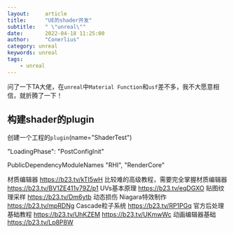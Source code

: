 ```yaml
---
layout:     article
title:      "UE的shader开发"
subtitle:   " \"unreal\""
date:       2022-04-18 11:25:00
author:     "Conerlius"
category: unreal
keywords: unreal
tags:
    - unreal
---
```


问了一下TA大佬，在`unreal`中`Material Function`和`usf`差不多，我不大愿意相信，就折腾了一下！

## 构建shader的plugin

创建一个工程的`plugin`(name="ShaderTest")

"LoadingPhase": "PostConfigInit"

PublicDependencyModuleNames
"RHI",
"RenderCore"



材质编辑器
 https://b23.tv/kTI5wH
  比较难的高级教程，需要完全掌握材质编辑器
 https://b23.tv/BV1ZE411v79Z/p1 UVs基本原理
 https://b23.tv/eqDGXO 贴图纹理采样
 https://b23.tv/Dm6ytb 动态损伤
  Niagara特效制作
 https://b23.tv/mpRDNg
  Cascade粒子系统
 https://b23.tv/RP1PGq
  官方后处理基础教程
 https://b23.tv/UhKZEM
 https://b23.tv/UKmwWc
  动画编辑器基础
 https://b23.tv/Lp8P8W

